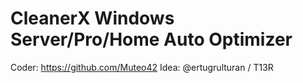 # CleanerX Windows Server/Pro/Home Auto Optimizer

Coder: https://github.com/Muteo42 
Idea: @ertugrulturan / T13R
